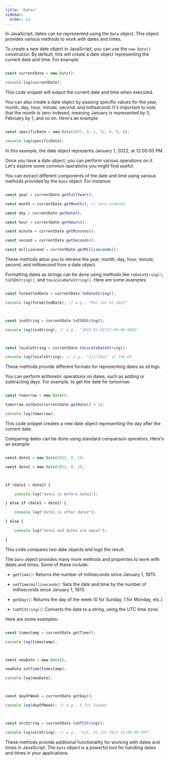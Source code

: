 ```yaml
---
title: 'Dates'
sidebar:
  order: 11
---
```


 

In JavaScript, dates can be represented using the `Date` object. This object provides various methods to work with dates and times.





To create a new date object in JavaScript, you can use the `new Date()` constructor. By default, this will create a date object representing the current date and time. For example:



```javascript

const currentDate = new Date();

console.log(currentDate);

```



This code snippet will output the current date and time when executed. 



You can also create a date object by passing specific values for the year, month, day, hour, minute, second, and millisecond. It's important to note that the month is zero-indexed, meaning January is represented by 0, February by 1, and so on. Here's an example:



```javascript

const specificDate = new Date(2022, 0, 1, 12, 0, 0, 0);

console.log(specificDate);

```



In this example, the date object represents January 1, 2022, at 12:00:00 PM.





Once you have a date object, you can perform various operations on it. Let's explore some common operations you might find useful.





You can extract different components of the date and time using various methods provided by the `Date` object. For instance:



```javascript

const year = currentDate.getFullYear();

const month = currentDate.getMonth(); // zero-indexed

const day = currentDate.getDate();

const hour = currentDate.getHours();

const minute = currentDate.getMinutes();

const second = currentDate.getSeconds();

const millisecond = currentDate.getMilliseconds();

```



These methods allow you to retrieve the year, month, day, hour, minute, second, and millisecond from a date object.





Formatting dates as strings can be done using methods like `toDateString()`, `toISOString()`, and `toLocaleDateString()`. Here are some examples:



```javascript

const formattedDate = currentDate.toDateString();

console.log(formattedDate); // e.g., "Mon Jan 01 2022"



const isoString = currentDate.toISOString();

console.log(isoString); // e.g., "2022-01-01T12:00:00.000Z"



const localeString = currentDate.toLocaleDateString();

console.log(localeString); // e.g., "1/1/2022" in the US

```



These methods provide different formats for representing dates as strings.





You can perform arithmetic operations on dates, such as adding or subtracting days. For example, to get the date for tomorrow:



```javascript

const tomorrow = new Date();

tomorrow.setDate(currentDate.getDate() + 1);

console.log(tomorrow);

```



This code snippet creates a new date object representing the day after the current date.





Comparing dates can be done using standard comparison operators. Here's an example:



```javascript

const date1 = new Date(2022, 0, 1);

const date2 = new Date(2022, 0, 2);



if (date1 < date2) {

    console.log("date1 is before date2");

} else if (date1 > date2) {

    console.log("date1 is after date2");

} else {

    console.log("date1 and date2 are equal");

}

```



This code compares two date objects and logs the result.





The `Date` object provides many more methods and properties to work with dates and times. Some of these include:



- `getTime()`: Returns the number of milliseconds since January 1, 1970.

- `setTime(milliseconds)`: Sets the date and time by the number of milliseconds since January 1, 1970.

- `getDay()`: Returns the day of the week (0 for Sunday, 1 for Monday, etc.).

- `toUTCString()`: Converts the date to a string, using the UTC time zone.



Here are some examples:



```javascript

const timestamp = currentDate.getTime();

console.log(timestamp);



const newDate = new Date();

newDate.setTime(timestamp);

console.log(newDate);



const dayOfWeek = currentDate.getDay();

console.log(dayOfWeek); // e.g., 0 for Sunday



const utcString = currentDate.toUTCString();

console.log(utcString); // e.g., "Sat, 01 Jan 2022 12:00:00 GMT"

```



These methods provide additional functionality for working with dates and times in JavaScript. The `Date` object is a powerful tool for handling dates and times in your applications.
